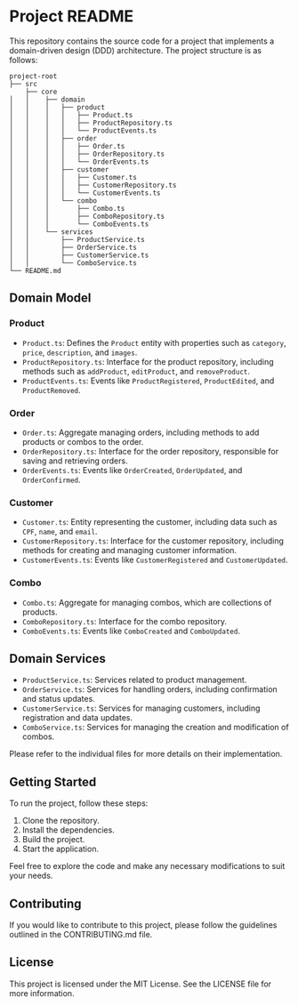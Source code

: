 # Project README

This repository contains the source code for a project that implements a domain-driven design (DDD) architecture. The project structure is as follows:

```
project-root
├── src
    ├── core 
│   │    ├── domain
│   │    │   ├── product
│   │    │   │   ├── Product.ts
│   │    │   │   ├── ProductRepository.ts
│   │    │   │   └── ProductEvents.ts
│   │    │   ├── order
│   │    │   │   ├── Order.ts
│   │    │   │   ├── OrderRepository.ts
│   │    │   │   └── OrderEvents.ts
│   │    │   ├── customer
│   │    │   │   ├── Customer.ts
│   │    │   │   ├── CustomerRepository.ts
│   │    │   │   └── CustomerEvents.ts
│   │    │   └── combo
│   │    │       ├── Combo.ts
│   │    │       ├── ComboRepository.ts
│   │    │       └── ComboEvents.ts
│   │    └── services
│   │        ├── ProductService.ts
│   │        ├── OrderService.ts
│   │        ├── CustomerService.ts
│   │        └── ComboService.ts
└── README.md
```

## Domain Model

### Product

- `Product.ts`: Defines the `Product` entity with properties such as `category`, `price`, `description`, and `images`.
- `ProductRepository.ts`: Interface for the product repository, including methods such as `addProduct`, `editProduct`, and `removeProduct`.
- `ProductEvents.ts`: Events like `ProductRegistered`, `ProductEdited`, and `ProductRemoved`.

### Order

- `Order.ts`: Aggregate managing orders, including methods to add products or combos to the order.
- `OrderRepository.ts`: Interface for the order repository, responsible for saving and retrieving orders.
- `OrderEvents.ts`: Events like `OrderCreated`, `OrderUpdated`, and `OrderConfirmed`.

### Customer

- `Customer.ts`: Entity representing the customer, including data such as `CPF`, `name`, and `email`.
- `CustomerRepository.ts`: Interface for the customer repository, including methods for creating and managing customer information.
- `CustomerEvents.ts`: Events like `CustomerRegistered` and `CustomerUpdated`.

### Combo

- `Combo.ts`: Aggregate for managing combos, which are collections of products.
- `ComboRepository.ts`: Interface for the combo repository.
- `ComboEvents.ts`: Events like `ComboCreated` and `ComboUpdated`.

## Domain Services

- `ProductService.ts`: Services related to product management.
- `OrderService.ts`: Services for handling orders, including confirmation and status updates.
- `CustomerService.ts`: Services for managing customers, including registration and data updates.
- `ComboService.ts`: Services for managing the creation and modification of combos.

Please refer to the individual files for more details on their implementation.

## Getting Started

To run the project, follow these steps:

1. Clone the repository.
2. Install the dependencies.
3. Build the project.
4. Start the application.

Feel free to explore the code and make any necessary modifications to suit your needs.

## Contributing

If you would like to contribute to this project, please follow the guidelines outlined in the CONTRIBUTING.md file.

## License

This project is licensed under the MIT License. See the LICENSE file for more information.

